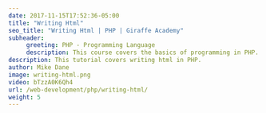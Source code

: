 ```yaml
---
date: 2017-11-15T17:52:36-05:00
title: "Writing Html"
seo_title: "Writing Html | PHP | Giraffe Academy"
subheader:
     greeting: PHP - Programming Language
     description: This course covers the basics of programming in PHP. Work your way through the videos and we'll teach you everything you need to know to start your programming journey!
description: This tutorial covers writing html in PHP.
author: Mike Dane
image: writing-html.png
video: bTzzA0K6Qh4
url: /web-development/php/writing-html/
weight: 5
---
```

